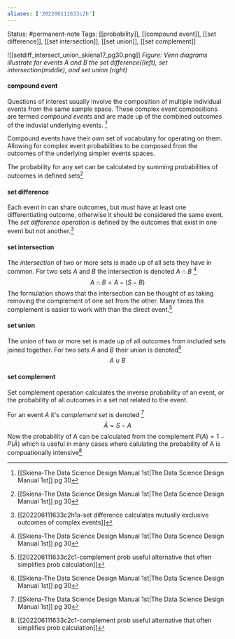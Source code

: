```yaml
---
aliases: ['202206111633c2h']
---
```

Status: #permanent-note 
Tags: [[probability]], [[compound event]], [[set difference]], [[set intersection]], [[set union]], [[set complement]]

![[setdiff_intersect_union_skiena17_pg30.png]]
*Figure: Venn diagrams illustrate for events A and B the set difference((left), set intersection(middle), and set union (right)*

#### compound event
Questions of interest usually involve the composition of multiple individual events from the same sample space. These complex event compositions are termed *compound events* and are made up of the combined outcomes of the induvial underlying events. [^1]

Compound events have their own set of vocabulary for operating on them. Allowing for complex event probabilities to be composed from the outcomes of the underlying simpler events spaces.

The probability for any set can be calculated by summing probabilities of outcomes in defined sets[^1]

#### set difference
Each event in can share outcomes, but must have at least one differentiating outcome, otherwise it should be considered the same event. The *set difference operation* is defined by the outcomes that exist in one event but not another.[^2]

#### set intersection
The *intersection* of two or more sets is made up of all sets they have in common. For two sets *A* and *B* the intersection is denoted $A \cap B$ [^1]
$$A \cap B = A - (S-B)$$
The formulation shows that the intersection can be thought of as taking removing the complement of one set from the other. Many times the complement is easier to work with than the direct event.[^3]

#### set union
The *union* of two or more set is made up of all outcomes from included sets joined together. For two sets *A* and *B* their union is denoted[^1] $$A \cup B$$
#### set complement
Set complement operation calculates the inverse probability of an event, or the probability of all outcomes in a set not related to the event.

For an event *A* it's *complement set* is denoted [^1]
$$ \bar A = S-A$$
Now the probability of *A* can be calculated from the complement
$P(A) = 1 - P( \bar A)$ which is useful in many cases where calulating the probability of A is compuationally intensive[^3]

[^1]:[[Skiena-The Data Science  Design Manual 1st|The Data Science Design Manual 1st]] pg 30
[^2]:[[202206111633c2h1a-set difference calculates mutually exclusive outcomes of complex events]]
[^3]: [[202206111633c2c1-complement prob useful alternative that often simplifies prob calculation]]